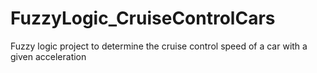 # FuzzyLogic_CruiseControlCars
Fuzzy logic project to determine the cruise control speed of a car with a given acceleration
